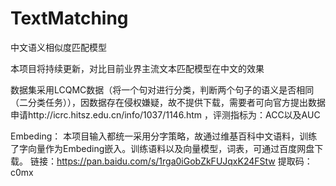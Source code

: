 # TextMatching
中文语义相似度匹配模型

本项目将持续更新，对比目前业界主流文本匹配模型在中文的效果

数据集采用LCQMC数据（将一个句对进行分类，判断两个句子的语义是否相同（二分类任务）），因数据存在侵权嫌疑，故不提供下载，需要者可向官方提出数据申请http://icrc.hitsz.edu.cn/info/1037/1146.htm ，评测指标为：ACC以及AUC

Embeding：
本项目输入都统一采用分字策略，故通过维基百科中文语料，训练了字向量作为Embeding嵌入。训练语料以及向量模型，词表，可通过百度网盘下载。
链接：https://pan.baidu.com/s/1rga0iGobZkFUJqxK24FStw 
提取码：c0mx 
